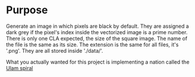 # Purpose
Generate an image in which pixels are black by default. They are assigned a dark grey if the pixel's index inside the vectorized image 
 is a prime number.
There is only one CLA expected, the size of the square image. The name of the file is the same as its size.
The extension is the same for all files, it's '.png'. They are all stored inside './data/'.

What you actually wanted for this project is implementing a nation called the [Ulam spiral](https://en.wikipedia.org/wiki/Ulam_spiral)
